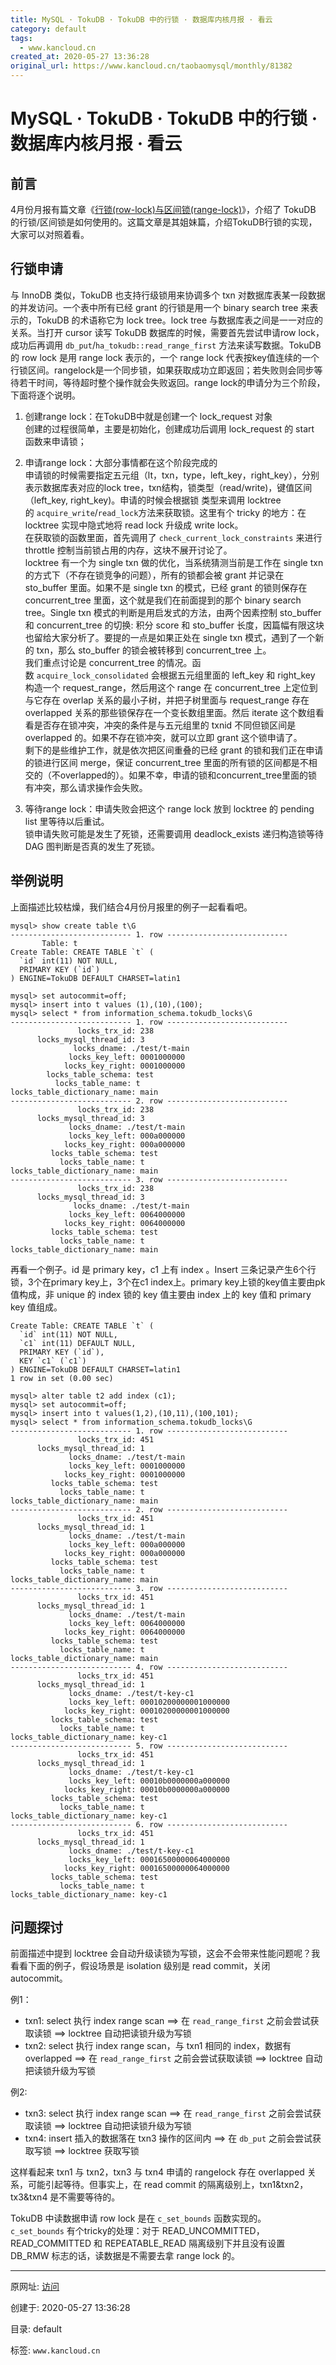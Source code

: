 ```yaml
---
title: MySQL · TokuDB · TokuDB 中的行锁 · 数据库内核月报 · 看云
category: default
tags: 
  - www.kancloud.cn
created_at: 2020-05-27 13:36:28
original_url: https://www.kancloud.cn/taobaomysql/monthly/81382
---
```



# MySQL · TokuDB · TokuDB 中的行锁 · 数据库内核月报 · 看云

## 前言

4月份月报有篇文章《[行锁(row-lock)与区间锁(range-lock)](http://mysql.taobao.org/monthly/2015/04/03/)》，介绍了 TokuDB 的行锁/区间锁是如何使用的。这篇文章是其姐妹篇，介绍TokuDB行锁的实现，大家可以对照着看。

## 行锁申请

与 InnoDB 类似，TokuDB 也支持行级锁用来协调多个 txn 对数据库表某一段数据的并发访问。一个表中所有已经 grant 的行锁是用一个 binary search tree 来表示的，TokuDB 的术语称它为 lock tree。lock tree 与数据库表之间是一一对应的关系。当打开 cursor 读写 TokuDB 数据库的时候，需要首先尝试申请row lock，成功后再调用 `db_put`/`ha_tokudb::read_range_first` 方法来读写数据。TokuDB 的 row lock 是用 range lock 表示的，一个 range lock 代表按key值连续的一个行锁区间。rangelock是一个同步锁，如果获取成功立即返回；若失败则会同步等待若干时间，等待超时整个操作就会失败返回。range lock的申请分为三个阶段，下面将逐个说明。

1.  创建range lock：在TokuDB中就是创建一个 lock\_request 对象  
    创建的过程很简单，主要是初始化，创建成功后调用 lock\_request 的 start 函数来申请锁；
    
2.  申请range lock：大部分事情都在这个阶段完成的  
    申请锁的时候需要指定五元组（lt，txn，type，left\_key，right\_key），分别表示数据库表对应的lock tree，txn结构，锁类型（read/write)，键值区间（left\_key, right\_key)。申请的时候会根据锁 类型来调用 locktree 的 `acquire_write`/`read_lock`方法来获取锁。这里有个 tricky 的地方：在 locktree 实现中隐式地将 read lock 升级成 write lock。  
    在获取锁的函数里面，首先调用了 `check_current_lock_constraints` 来进行 throttle 控制当前锁占用的内存，这块不展开讨论了。  
    locktree 有一个为 single txn 做的优化，当系统猜测当前是工作在 single txn 的方式下（不存在锁竞争的问题），所有的锁都会被 grant 并记录在 sto\_buffer 里面。如果不是 single txn 的模式，已经 grant 的锁则保存在 concurrent\_tree 里面，这个就是我们在前面提到的那个 binary search tree。Single txn 模式的判断是用启发式的方法，由两个因素控制 sto\_buffer 和 concurrent\_tree 的切换: 积分 score 和 sto\_buffer 长度，因篇幅有限这块也留给大家分析了。要提的一点是如果正处在 single txn 模式，遇到了一个新的 txn，那么 sto\_buffer 的锁会被转移到 concurrent\_tree 上。  
    我们重点讨论是 concurrent\_tree 的情况。函数 `acquire_lock_consolidated` 会根据五元组里面的 left\_key 和 right\_key 构造一个 request\_range，然后用这个 range 在 concurrent\_tree 上定位到与它存在 overlap 关系的最小子树，并把子树里面与 request\_range 存在 overlapped 关系的那些锁保存在一个变长数组里面。然后 iterate 这个数组看看是否存在锁冲突，冲突的条件是与五元组里的 txnid 不同但锁区间是 overlapped 的。如果不存在锁冲突，就可以立即 grant 这个锁申请了。  
    剩下的是些维护工作，就是依次把区间重叠的已经 grant 的锁和我们正在申请的锁进行区间 merge，保证 concurrent\_tree 里面的所有锁的区间都是不相交的（不overlapped的）。如果不幸，申请的锁和concurrent\_tree里面的锁有冲突，那么请求操作会失败。
    
3.  等待range lock：申请失败会把这个 range lock 放到 locktree 的 pending list 里等待以后重试。  
    锁申请失败可能是发生了死锁，还需要调用 deadlock\_exists 递归构造锁等待 DAG 图判断是否真的发生了死锁。
    

## 举例说明

上面描述比较枯燥，我们结合4月份月报里的例子一起看看吧。

```plain
mysql> show create table t\G
--------------------------- 1. row ---------------------------
       Table: t
Create Table: CREATE TABLE `t` (
  `id` int(11) NOT NULL,
  PRIMARY KEY (`id`)
) ENGINE=TokuDB DEFAULT CHARSET=latin1

mysql> set autocommit=off;
mysql> insert into t values (1),(10),(100);
mysql> select * from information_schema.tokudb_locks\G
--------------------------- 1. row ---------------------------
               locks_trx_id: 238
      locks_mysql_thread_id: 3
              locks_dname: ./test/t-main
             locks_key_left: 0001000000
            locks_key_right: 0001000000
        locks_table_schema: test
          locks_table_name: t
locks_table_dictionary_name: main
--------------------------- 2. row ---------------------------
               locks_trx_id: 238
      locks_mysql_thread_id: 3
             locks_dname: ./test/t-main
             locks_key_left: 000a000000
            locks_key_right: 000a000000
         locks_table_schema: test
           locks_table_name: t
locks_table_dictionary_name: main
--------------------------- 3. row ---------------------------
               locks_trx_id: 238
      locks_mysql_thread_id: 3
              locks_dname: ./test/t-main
             locks_key_left: 0064000000
            locks_key_right: 0064000000
         locks_table_schema: test
           locks_table_name: t
locks_table_dictionary_name: main
```

再看一个例子。id 是 primary key，c1 上有 index 。Insert 三条记录产生6个行锁，3个在primary key上，3个在c1 index上。primary key上锁的key值主要由pk值构成，非 unique 的 index 锁的 key 值主要由 index 上的 key 值和 primary key 值组成。

```plain
Create Table: CREATE TABLE `t` (
  `id` int(11) NOT NULL,
  `c1` int(11) DEFAULT NULL,
  PRIMARY KEY (`id`),
  KEY `c1` (`c1`)
) ENGINE=TokuDB DEFAULT CHARSET=latin1
1 row in set (0.00 sec)

mysql> alter table t2 add index (c1);
mysql> set autocommit=off;
mysql> insert into t values(1,2),(10,11),(100,101);
mysql> select * from information_schema.tokudb_locks\G
--------------------------- 1. row ---------------------------
               locks_trx_id: 451
      locks_mysql_thread_id: 1
             locks_dname: ./test/t-main
             locks_key_left: 0001000000
            locks_key_right: 0001000000
         locks_table_schema: test
           locks_table_name: t
locks_table_dictionary_name: main
--------------------------- 2. row ---------------------------
               locks_trx_id: 451
      locks_mysql_thread_id: 1
             locks_dname: ./test/t-main
             locks_key_left: 000a000000
            locks_key_right: 000a000000
         locks_table_schema: test
           locks_table_name: t
locks_table_dictionary_name: main
--------------------------- 3. row ---------------------------
               locks_trx_id: 451
      locks_mysql_thread_id: 1
             locks_dname: ./test/t-main
             locks_key_left: 0064000000
            locks_key_right: 0064000000
         locks_table_schema: test
           locks_table_name: t
locks_table_dictionary_name: main
--------------------------- 4. row ---------------------------
               locks_trx_id: 451
      locks_mysql_thread_id: 1
             locks_dname: ./test/t-key-c1
             locks_key_left: 00010200000001000000
            locks_key_right: 00010200000001000000
         locks_table_schema: test
           locks_table_name: t
locks_table_dictionary_name: key-c1
--------------------------- 5. row ---------------------------
               locks_trx_id: 451
      locks_mysql_thread_id: 1
             locks_dname: ./test/t-key-c1
             locks_key_left: 00010b0000000a000000
            locks_key_right: 00010b0000000a000000
         locks_table_schema: test
           locks_table_name: t
locks_table_dictionary_name: key-c1
--------------------------- 6. row ---------------------------
               locks_trx_id: 451
      locks_mysql_thread_id: 1
             locks_dname: ./test/t-key-c1
             locks_key_left: 00016500000064000000
            locks_key_right: 00016500000064000000
         locks_table_schema: test
           locks_table_name: t
locks_table_dictionary_name: key-c1
```

## 问题探讨

前面描述中提到 locktree 会自动升级读锁为写锁，这会不会带来性能问题呢？我看看下面的例子，假设场景是 isolation 级别是 read commit，关闭autocommit。

例1：

*   txn1: select 执行 index range scan ==> 在 `read_range_first` 之前会尝试获取读锁 ==> locktree 自动把读锁升级为写锁
*   txn2: select 执行 index range scan，与 txn1 相同的 index，数据有 overlapped ==> 在 `read_range_first` 之前会尝试获取读锁 ==> locktree 自动把读锁升级为写锁

例2:

*   txn3: select 执行 index range scan ==> 在 `read_range_first` 之前会尝试获取读锁 ==> locktree 自动把读锁升级为写锁
*   txn4: insert 插入的数据落在 txn3 操作的区间内 ==> 在 `db_put` 之前会尝试获取写锁 ==> locktree 获取写锁

这样看起来 txn1 与 txn2，txn3 与 txn4 申请的 rangelock 存在 overlapped 关系，可能引起等待。但事实上，在 read commit 的隔离级别上，txn1&txn2，tx3&txn4 是不需要等待的。

TokuDB 中读数据申请 row lock 是在 `c_set_bounds` 函数实现的。`c_set_bounds` 有个tricky的处理：对于 READ\_UNCOMMITTED，READ\_COMMITTED 和 REPEATABLE\_READ 隔离级别下并且没有设置 DB\_RMW 标志的话，读数据是不需要去拿 range lock 的。

---------------------------------------------------


原网址: [访问](https://www.kancloud.cn/taobaomysql/monthly/81382)

创建于: 2020-05-27 13:36:28

目录: default

标签: `www.kancloud.cn`

